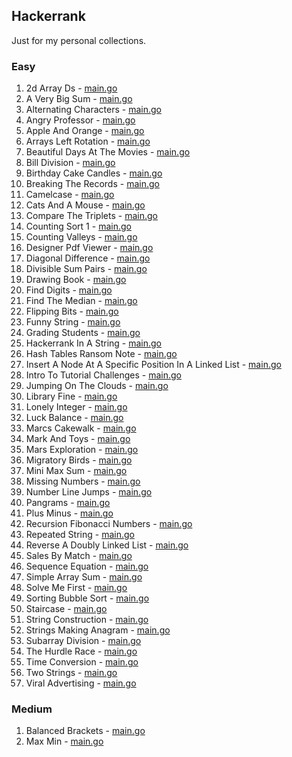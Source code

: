 ## Hackerrank

Just for my personal collections.

<!-- start dictionary -->

### Easy 
1. 2d Array Ds - [main.go](easy/2d-array-ds/main.go)
2. A Very Big Sum - [main.go](easy/a-very-big-sum/main.go)
3. Alternating Characters - [main.go](easy/alternating-characters/main.go)
4. Angry Professor - [main.go](easy/angry-professor/main.go)
5. Apple And Orange - [main.go](easy/apple-and-orange/main.go)
6. Arrays Left Rotation - [main.go](easy/arrays-left-rotation/main.go)
7. Beautiful Days At The Movies - [main.go](easy/beautiful-days-at-the-movies/main.go)
8. Bill Division - [main.go](easy/bill-division/main.go)
9. Birthday Cake Candles - [main.go](easy/birthday-cake-candles/main.go)
10. Breaking The Records - [main.go](easy/breaking-the-records/main.go)
11. Camelcase - [main.go](easy/camelcase/main.go)
12. Cats And A Mouse - [main.go](easy/cats-and-a-mouse/main.go)
13. Compare The Triplets - [main.go](easy/compare-the-triplets/main.go)
14. Counting Sort 1 - [main.go](easy/counting-sort-1/main.go)
15. Counting Valleys - [main.go](easy/counting-valleys/main.go)
16. Designer Pdf Viewer - [main.go](easy/designer-pdf-viewer/main.go)
17. Diagonal Difference - [main.go](easy/diagonal-difference/main.go)
18. Divisible Sum Pairs - [main.go](easy/divisible-sum-pairs/main.go)
19. Drawing Book - [main.go](easy/drawing-book/main.go)
20. Find Digits - [main.go](easy/find-digits/main.go)
21. Find The Median - [main.go](easy/find-the-median/main.go)
22. Flipping Bits - [main.go](easy/flipping-bits/main.go)
23. Funny String - [main.go](easy/funny-string/main.go)
24. Grading Students - [main.go](easy/grading-students/main.go)
25. Hackerrank In A String - [main.go](easy/hackerrank-in-a-string/main.go)
26. Hash Tables Ransom Note - [main.go](easy/hash-tables-ransom-note/main.go)
27. Insert A Node At A Specific Position In A Linked List - [main.go](easy/insert-a-node-at-a-specific-position-in-a-linked-list/main.go)
28. Intro To Tutorial Challenges - [main.go](easy/intro-to-tutorial-challenges/main.go)
29. Jumping On The Clouds - [main.go](easy/jumping-on-the-clouds/main.go)
30. Library Fine - [main.go](easy/library-fine/main.go)
31. Lonely Integer - [main.go](easy/lonely-integer/main.go)
32. Luck Balance - [main.go](easy/luck-balance/main.go)
33. Marcs Cakewalk - [main.go](easy/marcs-cakewalk/main.go)
34. Mark And Toys - [main.go](easy/mark-and-toys/main.go)
35. Mars Exploration - [main.go](easy/mars-exploration/main.go)
36. Migratory Birds - [main.go](easy/migratory-birds/main.go)
37. Mini Max Sum - [main.go](easy/mini-max-sum/main.go)
38. Missing Numbers - [main.go](easy/missing-numbers/main.go)
39. Number Line Jumps - [main.go](easy/number-line-jumps/main.go)
40. Pangrams - [main.go](easy/pangrams/main.go)
41. Plus Minus - [main.go](easy/plus-minus/main.go)
42. Recursion Fibonacci Numbers - [main.go](easy/recursion-fibonacci-numbers/main.go)
43. Repeated String - [main.go](easy/repeated-string/main.go)
44. Reverse A Doubly Linked List - [main.go](easy/reverse-a-doubly-linked-list/main.go)
45. Sales By Match - [main.go](easy/sales-by-match/main.go)
46. Sequence Equation - [main.go](easy/sequence-equation/main.go)
47. Simple Array Sum - [main.go](easy/simple-array-sum/main.go)
48. Solve Me First - [main.go](easy/solve-me-first/main.go)
49. Sorting Bubble Sort - [main.go](easy/sorting-bubble-sort/main.go)
50. Staircase - [main.go](easy/staircase/main.go)
51. String Construction - [main.go](easy/string-construction/main.go)
52. Strings Making Anagram - [main.go](easy/strings-making-anagram/main.go)
53. Subarray Division - [main.go](easy/subarray-division/main.go)
54. The Hurdle Race - [main.go](easy/the-hurdle-race/main.go)
55. Time Conversion - [main.go](easy/time-conversion/main.go)
56. Two Strings - [main.go](easy/two-strings/main.go)
57. Viral Advertising - [main.go](easy/viral-advertising/main.go)


### Medium 
1. Balanced Brackets - [main.go](medium/balanced-brackets/main.go)
2. Max Min - [main.go](medium/max-min/main.go)

<!-- end dictionary -->
